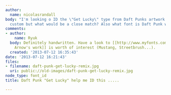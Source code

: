 ```yaml
---
author:
  name: nicolasrandall
body: "I'm looking o ID the \"Get Lucky\" type from Daft Punks artwork. It looks maybe
  custom but what would be a close match? Also what font is Daft Punk written in?\r\n\r\n\r\n"
comments:
- author:
    name: Ryuk
  body: Definitely handwritten. Have a look to [[http://www.myfonts.com/foundry/Robert_Arnow|Robert
    Arnow's work]] is worth of interest (Mustang, Streetbrush...).
  created: '2013-07-12 16:35:43'
date: '2013-07-12 16:21:43'
files:
- filename: daft-punk-get-lucky-remix.jpg
  uri: public://old-images/daft-punk-get-lucky-remix.jpg
node_type: font_id
title: Daft Punk "Get Lucky" help me ID this .....

---
```

